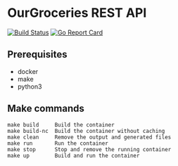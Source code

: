 # OurGroceries REST API
[![Build Status](https://api.travis-ci.org/adammansfield/ourgroceries-rest-api.svg?branch=master)](https://travis-ci.org/adammansfield/ourgroceries-rest-api)
[![Go Report Card](https://goreportcard.com/badge/github.com/adammansfield/ourgroceries-rest-api)](https://goreportcard.com/report/github.com/adammansfield/ourgroceries-rest-api)

## Prerequisites
- docker
- make
- python3

## Make commands
```
make build     Build the container
make build-nc  Build the container without caching
make clean     Remove the output and generated files
make run       Run the container
make stop      Stop and remove the running container
make up        Build and run the container
```
